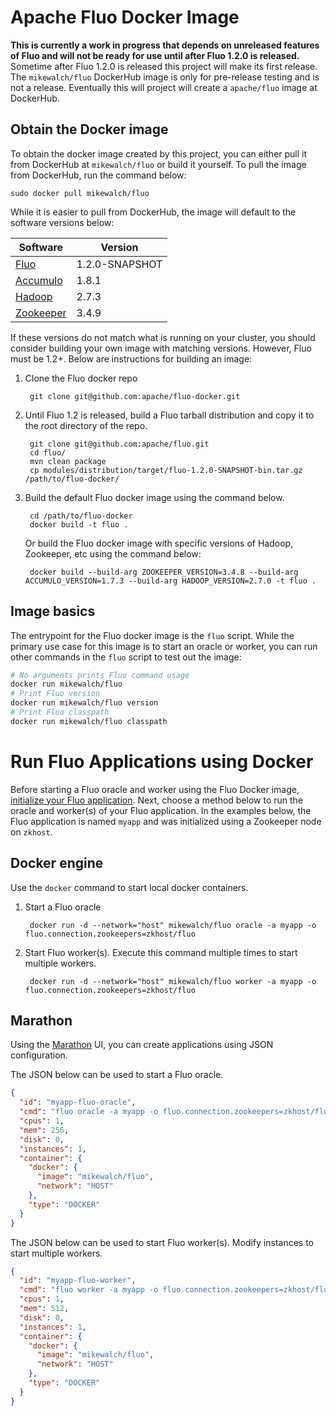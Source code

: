 # Apache Fluo Docker Image

**This is currently a work in progress that depends on unreleased features of Fluo and will not be ready for use until after Fluo 1.2.0 is released.**  Sometime after Fluo 1.2.0 is released this project will make its first release.  The `mikewalch/fluo` DockerHub image is only for pre-release testing and is not a release.  Eventually this will project will create a `apache/fluo` image at DockerHub.

## Obtain the Docker image

To obtain the docker image created by this project, you can either pull it from DockerHub at
`mikewalch/fluo` or build it yourself. To pull the image from DockerHub, run the command below:

    sudo docker pull mikewalch/fluo

While it is easier to pull from DockerHub, the image will default to the software versions below:

| Software    | Version        |
|-------------|----------------|
| [Fluo]      | 1.2.0-SNAPSHOT |
| [Accumulo]  | 1.8.1          |
| [Hadoop]    | 2.7.3          |
| [Zookeeper] | 3.4.9          |

If these versions do not match what is running on your cluster, you should consider building
your own image with matching versions. However, Fluo must be 1.2+. Below are instructions for
building an image:

1. Clone the Fluo docker repo

        git clone git@github.com:apache/fluo-docker.git

2. Until Fluo 1.2 is released, build a Fluo tarball distribution and copy it to the root
   directory of the repo.

        git clone git@github.com:apache/fluo.git
        cd fluo/
        mvn clean package
        cp modules/distribution/target/fluo-1.2.0-SNAPSHOT-bin.tar.gz /path/to/fluo-docker/

3. Build the default Fluo docker image using the command below.

        cd /path/to/fluo-docker
        docker build -t fluo .

   Or build the Fluo docker image with specific versions of Hadoop, Zookeeper, etc using the command below:

        docker build --build-arg ZOOKEEPER_VERSION=3.4.8 --build-arg ACCUMULO_VERSION=1.7.3 --build-arg HADOOP_VERSION=2.7.0 -t fluo .

## Image basics

The entrypoint for the Fluo docker image is the `fluo` script. While the primary use
case for this image is to start an oracle or worker, you can run other commands in the
`fluo` script to test out the image:

```bash
# No arguments prints Fluo command usage
docker run mikewalch/fluo
# Print Fluo version
docker run mikewalch/fluo version
# Print Fluo classpath
docker run mikewalch/fluo classpath
```

# Run Fluo Applications using Docker

Before starting a Fluo oracle and worker using the Fluo Docker image, [initialize your Fluo application][application]. 
Next, choose a method below to run the oracle and worker(s) of your Fluo application. In the examples below, the Fluo
application is named `myapp` and was initialized using a Zookeeper node on `zkhost`.

## Docker engine

Use the `docker` command to start local docker containers.

1. Start a Fluo oracle

        docker run -d --network="host" mikewalch/fluo oracle -a myapp -o fluo.connection.zookeepers=zkhost/fluo

2. Start Fluo worker(s). Execute this command multiple times to start multiple workers.

        docker run -d --network="host" mikewalch/fluo worker -a myapp -o fluo.connection.zookeepers=zkhost/fluo

## Marathon

Using the [Marathon] UI, you can create applications using JSON configuration.

The JSON below can be used to start a Fluo oracle.

```json
{
  "id": "myapp-fluo-oracle",
  "cmd": "fluo oracle -a myapp -o fluo.connection.zookeepers=zkhost/fluo",
  "cpus": 1,
  "mem": 256,
  "disk": 0,
  "instances": 1,
  "container": {
    "docker": {
      "image": "mikewalch/fluo",
      "network": "HOST"
    },
    "type": "DOCKER"
  }
}
```

The JSON below can be used to start Fluo worker(s). Modify instances to start multiple workers.

```json
{
  "id": "myapp-fluo-worker",
  "cmd": "fluo worker -a myapp -o fluo.connection.zookeepers=zkhost/fluo",
  "cpus": 1,
  "mem": 512,
  "disk": 0,
  "instances": 1,
  "container": {
    "docker": {
      "image": "mikewalch/fluo",
      "network": "HOST"
    },
    "type": "DOCKER"
  }
}
```

[Fluo]: https://fluo.apache.org/
[Accumulo]: https://accumulo.apache.org/
[Hadoop]: https://hadoop.apache.org/
[Zookeeper]: https://zookeeper.apache.org/
[application]: https://github.com/apache/fluo/blob/master/docs/applications.md
[Marathon]: https://mesosphere.github.io/marathon/
